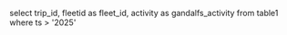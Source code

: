 select
    trip_id,
    fleetid as fleet_id,
    activity as gandalfs_activity
from table1
where
    ts > '2025'